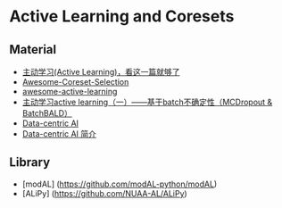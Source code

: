 # Active Learning and Coresets

## Material
- [主动学习(Active Learning)，看这一篇就够了](https://zhuanlan.zhihu.com/p/377045943)
- [Awesome-Coreset-Selection](https://github.com/PatrickZH/Awesome-Coreset-Selection)
- [awesome-active-learning](https://github.com/SupeRuier/awesome-active-learning)
- [主动学习active learning（一）——基于batch不确定性（MCDropout & BatchBALD）](https://zhuanlan.zhihu.com/p/352339212)
- [Data-centric AI](https://datacentricai.org/)
- [Data-centric AI 简介](https://zhuanlan.zhihu.com/p/438817550)

## Library
- [modAL] (https://github.com/modAL-python/modAL)
- [ALiPy] (https://github.com/NUAA-AL/ALiPy)